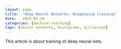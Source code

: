 ```yaml
---
layout: page
title:  "Deep Neural Networks: Diagnosing training"
date:   2025-05-20
categories: [machine-learning]
tags: [neural networks, histograms, activation]
---
```


This article is about training of deep neural nets.
<!--more-->


